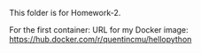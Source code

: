 This folder is for Homework-2.

For the first container:
URL for my Docker image:
https://hub.docker.com/r/quentincmu/hellopython
